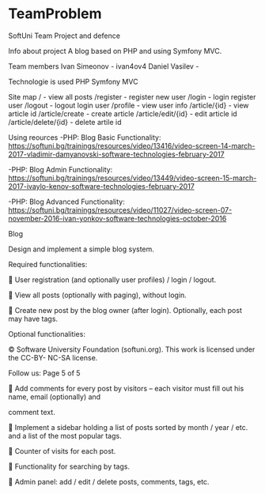 # TeamProblem
SoftUni Team Project and defence
 
 Info about project 
 A blog based on PHP and using Symfony MVC.  
 
 Team members 
  Ivan Simeonov - ivan4ov4
  Daniel Vasilev - 
 
 Technologie is used 
  PHP
  Symfony MVC 
 
 Site map 
 / - view all posts
 /register - register new user
 /login    - login register user 
 /logout   - logout login user
 /profile  - view user info
 /article/{id} - view article id 
 /article/create  - create article
 /article/edit/{id} - edit article id 
 /article/delete/{id} - delete artile id
 
 Using reources
 -PHP: Blog Basic Functionality: https://softuni.bg/trainings/resources/video/13416/video-screen-14-march-2017-vladimir-damyanovski-software-technologies-february-2017
 
 -PHP: Blog Admin Functionality: https://softuni.bg/trainings/resources/video/13449/video-screen-15-march-2017-ivaylo-kenov-software-technologies-february-2017
 
 -PHP: Blog Advanced Functionality: https://softuni.bg/trainings/resources/video/11027/video-screen-07-november-2016-ivan-yonkov-software-technologies-october-2016
 
 
 
 
 Blog

Design and implement a simple blog system.

Required functionalities:

 User registration (and optionally user profiles) / login / logout.

 View all posts (optionally with paging), without login.

 Create new post by the blog owner (after login). Optionally, each post may have tags.

Optional functionalities:

© Software University Foundation (softuni.org). This work is licensed under the CC-BY- NC-SA license.

Follow us: Page 5 of 5

 Add comments for every post by visitors – each visitor must fill out his name, email (optionally) and

comment text.

 Implement a sidebar holding a list of posts sorted by month / year / etc. and a list of the most popular tags.

 Counter of visits for each post.

 Functionality for searching by tags.

 Admin panel: add / edit / delete posts, comments, tags, etc.
 
 
